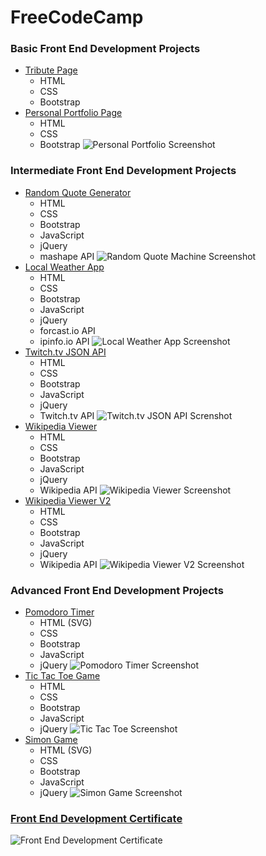 # FreeCodeCamp
### Basic Front End Development Projects
+ [Tribute Page](http://codepen.io/seanmhamlet/full/zrbRyv/)
  + HTML
  + CSS
  + Bootstrap
+ [Personal Portfolio Page](http://codepen.io/seanmhamlet/full/PNoLLG/)
  + HTML
  + CSS
  + Bootstrap
![Personal Portfolio Screenshot](https://github.com/seanmhamlet/FreeCodeCamp/blob/master/images/personal-portfolio-screenshot.png)

### Intermediate Front End Development Projects
+ [Random Quote Generator](http://codepen.io/seanmhamlet/full/xVgpWZ/)
  + HTML
  + CSS
  + Bootstrap
  + JavaScript
  + jQuery
  + mashape API
![Random Quote Machine Screenshot](https://github.com/seanmhamlet/FreeCodeCamp/blob/master/images/random-quote-machine-screenshot.png)
+ [Local Weather App](http://codepen.io/seanmhamlet/full/MyoOaw/)
  + HTML
  + CSS
  + Bootstrap
  + JavaScript
  + jQuery
  + forcast.io API
  + ipinfo.io API
![Local Weather App Screenshot](https://github.com/seanmhamlet/FreeCodeCamp/blob/master/images/local-weather-screenshot.png)
+ [Twitch.tv JSON API](http://codepen.io/seanmhamlet/full/PNOWEQ/)
  + HTML
  + CSS
  + Bootstrap
  + JavaScript
  + jQuery
  + Twitch.tv API
![Twitch.tv JSON API Screnshot](https://github.com/seanmhamlet/FreeCodeCamp/blob/master/images/twitch-tv-screenshot.png)
+ [Wikipedia Viewer](http://codepen.io/seanmhamlet/full/zqdjrP/)
  + HTML
  + CSS
  + Bootstrap
  + JavaScript
  + jQuery
  + Wikipedia API
![Wikipedia Viewer Screenshot](https://github.com/seanmhamlet/FreeCodeCamp/blob/master/images/wikipedia-viewer-screenshot.png)
+ [Wikipedia Viewer V2](http://codepen.io/seanmhamlet/full/yOqyGq/)
  + HTML
  + CSS
  + Bootstrap
  + JavaScript
  + jQuery
  + Wikipedia API
![Wikipedia Viewer V2 Screenshot](https://github.com/seanmhamlet/FreeCodeCamp/blob/master/images/wikipedia-viewer-v2.png)

### Advanced Front End Development Projects
+ [Pomodoro Timer](http://codepen.io/seanmhamlet/full/aNMRbB/)
  + HTML (SVG)
  + CSS
  + Bootstrap
  + JavaScript
  + jQuery
![Pomodoro Timer Screenshot](https://github.com/seanmhamlet/FreeCodeCamp/blob/master/images/pomodoro-timer-screenshot.png)
+ [Tic Tac Toe Game](http://codepen.io/seanmhamlet/full/WwqKLQ/)
  + HTML
  + CSS
  + Bootstrap
  + JavaScript
  + jQuery
![Tic Tac Toe Screenshot](https://github.com/seanmhamlet/FreeCodeCamp/blob/master/images/tic-tac-toe-screenshot.png)
+ [Simon Game](http://codepen.io/seanmhamlet/full/VjwyYy/)
  + HTML (SVG)
  + CSS
  + Bootstrap
  + JavaScript
  + jQuery
![Simon Game Screenshot](https://github.com/seanmhamlet/FreeCodeCamp/blob/master/images/simon-game-screenshot.png)

### [Front End Development Certificate](https://github.com/seanmhamlet/FreeCodeCamp/blob/master/images/front-end-dev-certification.png)
![Front End Development Certificate](https://github.com/seanmhamlet/FreeCodeCamp/blob/master/images/front-end-dev-certification.png)
